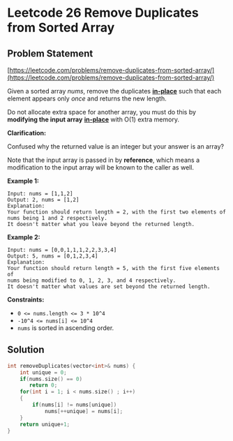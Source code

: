 # Leetcode 26 Remove Duplicates from Sorted Array

## Problem Statement

[https://leetcode.com/problems/remove-duplicates-from-sorted-array/](https://leetcode.com/problems/remove-duplicates-from-sorted-array/)

Given a sorted array _nums_, remove the duplicates [**in-place**](https://en.wikipedia.org/wiki/In-place_algorithm) such that each element appears only _once_ and returns the new length.

Do not allocate extra space for another array, you must do this by **modifying the input array** [**in-place**](https://en.wikipedia.org/wiki/In-place_algorithm) with O\(1\) extra memory.

**Clarification:**

Confused why the returned value is an integer but your answer is an array?

Note that the input array is passed in by **reference**, which means a modification to the input array will be known to the caller as well.

**Example 1:**

```text
Input: nums = [1,1,2]
Output: 2, nums = [1,2]
Explanation: 
Your function should return length = 2, with the first two elements of 
nums being 1 and 2 respectively. 
It doesn't matter what you leave beyond the returned length.
```

**Example 2:**

```text
Input: nums = [0,0,1,1,1,2,2,3,3,4]
Output: 5, nums = [0,1,2,3,4]
Explanation: 
Your function should return length = 5, with the first five elements of
nums being modified to 0, 1, 2, 3, and 4 respectively. 
It doesn't matter what values are set beyond the returned length.
```

**Constraints:**

* `0 <= nums.length <= 3 * 10^4`
* `-10^4 <= nums[i] <= 10^4`
* `nums` is sorted in ascending order.

## Solution

```cpp
int removeDuplicates(vector<int>& nums) {
    int unique = 0;
    if(nums.size() == 0)
       return 0;
    for(int i = 1; i < nums.size() ; i++)
    {
        if(nums[i] != nums[unique])
            nums[++unique] = nums[i];
    }
    return unique+1;
}
```

